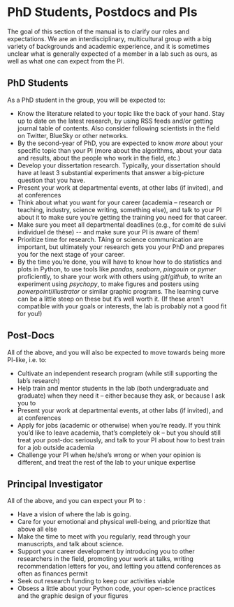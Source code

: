 # PhD Students, Postdocs and PIs

The goal of this section of the manual is to clarify our roles and expectations. We are an interdisciplinary, multicultural group with a big variety of backgrounds and academic experience, and it is sometimes unclear what is generally expected of a member in a lab such as ours, as well as what one can expect from the PI. 

## PhD Students

As a PhD student in the group, you will be expected to:

* Know the literature related to your topic like the back of your hand. Stay up to date on the latest research, by using RSS feeds and/or getting journal table of contents. Also consider following scientists in the field on Twitter, BlueSky or other networks. 
* By the second-year of PhD, you are expected to know _more_ about your specific topic than your PI (more about the algorithms, about your data and results, about the people who work in the field, etc.)
* Develop your dissertation research. Typically, your dissertation should have at least 3 substantial experiments that answer a big-picture question that you have.
* Present your work at departmental events, at other labs (if invited), and at conferences
* Think about what you want for your career (academia – research or teaching, industry, science writing, something else), and talk to your PI about it to make sure you’re getting the training you need for that career.
* Make sure you meet all departmental deadlines (e.g., for comité de suivi individuel de thèse) -- and make sure your PI is aware of them!
* Prioritize time for research. TAing or science communication are important, but ultimately your research gets you your PhD and prepares you for the next stage of your career.
* By the time you’re done, you will have to know how to do statistics and plots in Python, to use tools like _pandas_, _seaborn_, _pingouin_ or _pymer_ proficiently, to share your work with others using _git_/_github_, to write an experiment using _psychopy_, to make figures and posters using _powerpoint_/_illustrator_ or similar graphic programs. The learning curve can be a little steep on these but it’s well worth it. (If these aren’t compatible with your goals or interests, the lab is probably not a good fit for you!)

## Post-Docs

All of the above, and you will also be expected to move towards being more PI-like, i.e. to:

* Cultivate an independent research program (while still supporting the lab’s research)
* Help train and mentor students in the lab (both undergraduate and graduate) when they need it – either because they ask, or because I ask you to
* Present your work at departmental events, at other labs (if invited), and at conferences
* Apply for jobs (academic or otherwise) when you’re ready. If you think you’d like to leave academia, that’s completely ok – but you should still treat your post-doc seriously, and talk to your PI about how to best train for a job outside academia
* Challenge your PI when he/she’s wrong or when your opinion is different, and treat the rest of the lab to your unique expertise

## Principal Investigator

All of the above, and you can expect your PI to :

* Have a vision of where the lab is going.
* Care for your emotional and physical well-being, and prioritize that above all else
* Make the time to meet with you regularly, read through your manuscripts, and talk about science.
* Support your career development by introducing you to other researchers in the field, promoting your work at talks, writing recommendation letters for you, and letting you attend conferences as often as finances permit
* Seek out research funding to keep our activities viable
* Obsess a little about your Python code, your open-science practices and the graphic design of your figures
